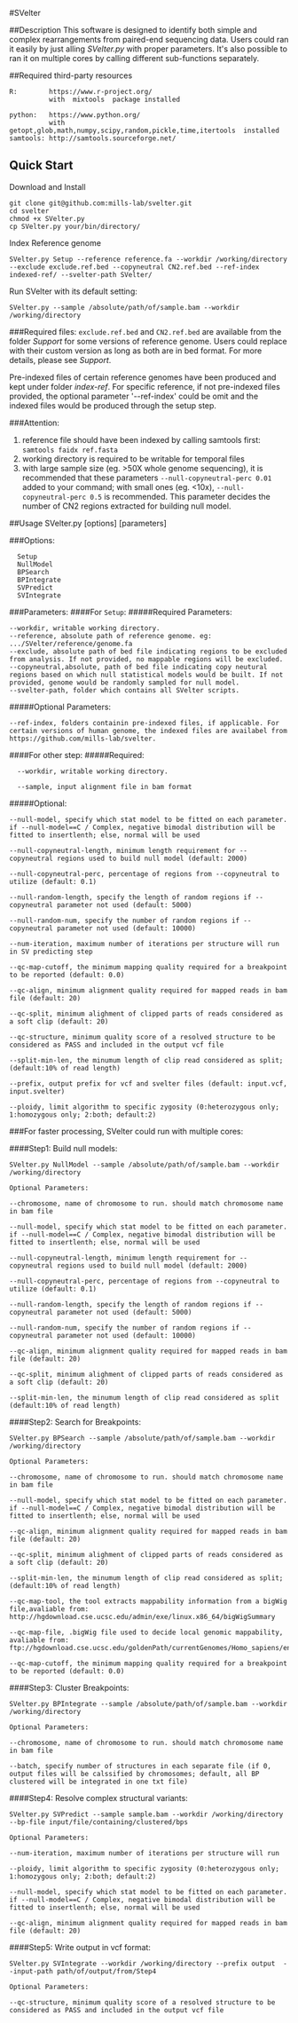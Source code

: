 #SVelter

##Description
This software is designed to identify both simple and complex rearrangements from paired-end sequencing data. Users could ran it easily by just alling *SVelter.py* with proper parameters. It's also possible to ran it on multiple cores by calling different sub-functions separately.

##Required third-party resources
```
R:        https://www.r-project.org/
          with  mixtools  package installed

python:   https://www.python.org/
          with  getopt,glob,math,numpy,scipy,random,pickle,time,itertools  installed
samtools: http://samtools.sourceforge.net/
```

## Quick Start
Download and Install
```
git clone git@github.com:mills-lab/svelter.git
cd svelter
chmod +x SVelter.py
cp SVelter.py your/bin/directory/
```
Index Reference genome
``` 
SVelter.py Setup --reference reference.fa --workdir /working/directory --exclude exclude.ref.bed --copyneutral CN2.ref.bed --ref-index indexed-ref/ --svelter-path SVelter/ 
```
Run SVelter with its default setting:
```
SVelter.py --sample /absolute/path/of/sample.bam --workdir /working/directory
```

###Required files:
`exclude.ref.bed` and `CN2.ref.bed` are available from the folder *Support* for some versions of reference genome. Users could replace with their custom version as long as both are in bed format. For more details, please see *Support*. 

Pre-indexed files of certain reference genomes have been produced and kept under folder *index-ref*. For specific reference, if not pre-indexed files provided, the optional parameter '--ref-index' could be omit and the indexed files would be produced through the setup step. 

###Attention:
1. reference file should have been indexed by calling samtools first:  `samtools faidx ref.fasta`
2. working directory is required to be writable for temporal files 
3. with large sample size (eg. >50X whole genome sequencing), it is recommended that these parameters `--null-copyneutral-perc 0.01` added to your command; with small ones (eg. <10x), `--null-copyneutral-perc 0.5` is recommended.   This parameter decides the number of CN2 regions extracted for building null model.


##Usage
SVelter.py  [options]  [parameters]

###Options:
```
  Setup
  NullModel
  BPSearch
  BPIntegrate
  SVPredict
  SVIntegrate
```

###Parameters:
####For `Setup`:
#####Required Parameters:
```
--workdir, writable working directory.
--reference, absolute path of reference genome. eg: .../SVelter/reference/genome.fa
--exclude, absolute path of bed file indicating regions to be excluded from analysis. If not provided, no mappable regions will be excluded.
--copyneutral,absolute, path of bed file indicating copy neutural regions based on which null statistical models would be built. If not provided, genome would be randomly sampled for null model.
--svelter-path, folder which contains all SVelter scripts.
```
#####Optional Parameters:
```
--ref-index, folders containin pre-indexed files, if applicable. For certain versions of human genome, the indexed files are availabel from https://github.com/mills-lab/svelter.
```
####For other step:
#####Required:
```
  --workdir, writable working directory.
  
  --sample, input alignment file in bam format
```

#####Optional:
```
--null-model, specify which stat model to be fitted on each parameter. if --null-model==C / Complex, negative bimodal distribution will be fitted to insertlenth; else, normal will be used

--null-copyneutral-length, minimum length requirement for --copyneutral regions used to build null model (default: 2000)

--null-copyneutral-perc, percentage of regions from --copyneutral to utilize (default: 0.1)

--null-random-length, specify the length of random regions if --copyneutral parameter not used (default: 5000)

--null-random-num, specify the number of random regions if --copyneutral parameter not used (default: 10000)

--num-iteration, maximum number of iterations per structure will run in SV predicting step

--qc-map-cutoff, the minimum mapping quality required for a breakpoint to be reported (default: 0.0)

--qc-align, minimum alignment quality required for mapped reads in bam file (default: 20)

--qc-split, minimum alighment of clipped parts of reads considered as a soft clip (default: 20)

--qc-structure, minimum quality score of a resolved structure to be considered as PASS and included in the output vcf file

--split-min-len, the minumum length of clip read considered as split; (default:10% of read length)

--prefix, output prefix for vcf and svelter files (default: input.vcf, input.svelter)

--ploidy, limit algorithm to specific zygosity (0:heterozygous only; 1:homozygous only; 2:both; default:2)
```


###For faster processing, SVelter could run with multiple cores:

####Step1: Build null models:
```
SVelter.py NullModel --sample /absolute/path/of/sample.bam --workdir /working/directory
```

```
Optional Parameters:

--chromosome, name of chromosome to run. should match chromosome name in bam file

--null-model, specify which stat model to be fitted on each parameter. if --null-model==C / Complex, negative bimodal distribution will be fitted to insertlenth; else, normal will be used

--null-copyneutral-length, minimum length requirement for --copyneutral regions used to build null model (default: 2000)

--null-copyneutral-perc, percentage of regions from --copyneutral to utilize (default: 0.1)

--null-random-length, specify the length of random regions if --copyneutral parameter not used (default: 5000)

--null-random-num, specify the number of random regions if --copyneutral parameter not used (default: 10000)

--qc-align, minimum alignment quality required for mapped reads in bam file (default: 20)

--qc-split, minimum alighment of clipped parts of reads considered as a soft clip (default: 20)

--split-min-len, the minumum length of clip read considered as split  (default:10% of read length)
```

####Step2: Search for Breakpoints:
```
SVelter.py BPSearch --sample /absolute/path/of/sample.bam --workdir /working/directory
```

```
Optional Parameters:

--chromosome, name of chromosome to run. should match chromosome name in bam file

--null-model, specify which stat model to be fitted on each parameter. if --null-model==C / Complex, negative bimodal distribution will be fitted to insertlenth; else, normal will be used

--qc-align, minimum alignment quality required for mapped reads in bam file (default: 20)

--qc-split, minimum alighment of clipped parts of reads considered as a soft clip (default: 20)

--split-min-len, the minumum length of clip read considered as split; (default:10% of read length)

--qc-map-tool, the tool extracts mappability information from a bigWig file,avaliable from: http://hgdownload.cse.ucsc.edu/admin/exe/linux.x86_64/bigWigSummary

--qc-map-file, .bigWig file used to decide local genomic mappability, avaliable from: ftp://hgdownload.cse.ucsc.edu/goldenPath/currentGenomes/Homo_sapiens/encodeDCC/wgEncodeMapability/

--qc-map-cutoff, the minimum mapping quality required for a breakpoint to be reported (default: 0.0)
```

####Step3: Cluster Breakpoints:
```
SVelter.py BPIntegrate --sample /absolute/path/of/sample.bam --workdir /working/directory
```

```
Optional Parameters:

--chromosome, name of chromosome to run. should match chromosome name in bam file

--batch, specify number of structures in each separate file (if 0, output files will be calssified by chromosomes; default, all BP clustered will be integrated in one txt file)
```

####Step4: Resolve complex structural variants:
```
SVelter.py SVPredict --sample sample.bam --workdir /working/directory --bp-file input/file/containing/clustered/bps
 ```
 
 ```
Optional Parameters:

--num-iteration, maximum number of iterations per structure will run

--ploidy, limit algorithm to specific zygosity (0:heterozygous only; 1:homozygous only; 2:both; default:2)

--null-model, specify which stat model to be fitted on each parameter. if --null-model==C / Complex, negative bimodal distribution will be fitted to insertlenth; else, normal will be used

--qc-align, minimum alignment quality required for mapped reads in bam file (default: 20)
```

####Step5: Write output in vcf format:
```
SVelter.py SVIntegrate --workdir /working/directory --prefix output  --input-path path/of/output/from/Step4
```

```
Optional Parameters:

--qc-structure, minimum quality score of a resolved structure to be considered as PASS and included in the output vcf file
```

